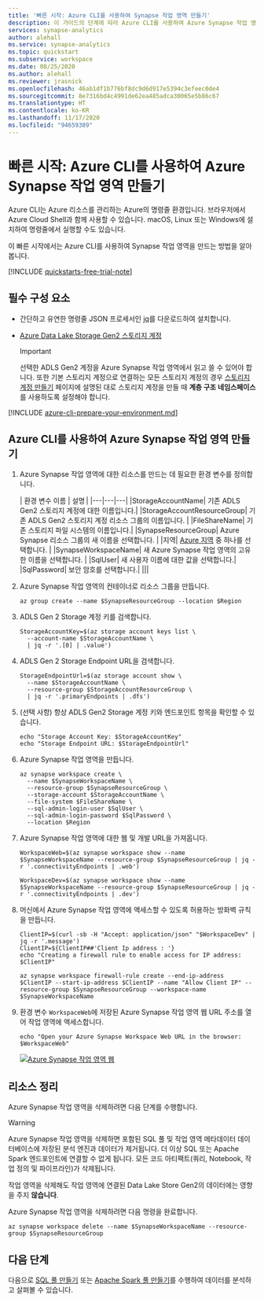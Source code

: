 ```yaml
---
title: '빠른 시작: Azure CLI를 사용하여 Synapse 작업 영역 만들기'
description: 이 가이드의 단계에 따라 Azure CLI를 사용하여 Azure Synapse 작업 영역을 만듭니다.
services: synapse-analytics
author: alehall
ms.service: synapse-analytics
ms.topic: quickstart
ms.subservice: workspace
ms.date: 08/25/2020
ms.author: alehall
ms.reviewer: jrasnick
ms.openlocfilehash: 46ab1df1b776bf8dc9d6d917e5394c3efeec0de4
ms.sourcegitcommit: 8e7316bd4c4991de62ea485adca30065e5b86c67
ms.translationtype: HT
ms.contentlocale: ko-KR
ms.lasthandoff: 11/17/2020
ms.locfileid: "94659389"
---
```

# <a name="quickstart-create-an-azure-synapse-workspace-with-azure-cli"></a>빠른 시작: Azure CLI를 사용하여 Azure Synapse 작업 영역 만들기

Azure CLI는 Azure 리소스를 관리하는 Azure의 명령줄 환경입니다. 브라우저에서 Azure Cloud Shell과 함께 사용할 수 있습니다. macOS, Linux 또는 Windows에 설치하여 명령줄에서 실행할 수도 있습니다.

이 빠른 시작에서는 Azure CLI를 사용하여 Synapse 작업 영역을 만드는 방법을 알아봅니다.

[!INCLUDE [quickstarts-free-trial-note](../../includes/quickstarts-free-trial-note.md)]

## <a name="prerequisites"></a>필수 구성 요소

- 간단하고 유연한 명령줄 JSON 프로세서인 [jq](https://stedolan.github.io/jq/download/)를 다운로드하여 설치합니다.
- [Azure Data Lake Storage Gen2 스토리지 계정](../storage/common/storage-account-create.md?toc=/azure/synapse-analytics/toc.json&bc=/azure/synapse-analytics/breadcrumb/toc.json)

    > [!IMPORTANT]
    > 선택한 ADLS Gen2 계정을 Azure Synapse 작업 영역에서 읽고 쓸 수 있어야 합니다. 또한 기본 스토리지 계정으로 연결하는 모든 스토리지 계정의 경우 [스토리지 계정 만들기](https://docs.microsoft.com/azure/storage/common/storage-account-create?tabs=azure-portal#create-a-storage-account) 페이지에 설명된 대로 스토리지 계정을 만들 때 **계층 구조 네임스페이스** 를 사용하도록 설정해야 합니다. 

[!INCLUDE [azure-cli-prepare-your-environment.md](../../includes/azure-cli-prepare-your-environment-no-header.md)]

## <a name="create-an-azure-synapse-workspace-using-the-azure-cli"></a>Azure CLI를 사용하여 Azure Synapse 작업 영역 만들기

1. Azure Synapse 작업 영역에 대한 리소스를 만드는 데 필요한 환경 변수를 정의합니다.

    | 환경 변수 이름 | 설명 |
    |---|---|---|
    |StorageAccountName| 기존 ADLS Gen2 스토리지 계정에 대한 이름입니다.|
    |StorageAccountResourceGroup| 기존 ADLS Gen2 스토리지 계정 리소스 그룹의 이름입니다. |
    |FileShareName| 기존 스토리지 파일 시스템의 이름입니다.|
    |SynapseResourceGroup| Azure Synapse 리소스 그룹의 새 이름을 선택합니다. |
    |지역| [Azure 지역](https://azure.microsoft.com/global-infrastructure/geographies/#overview) 중 하나를 선택합니다. |
    |SynapseWorkspaceName| 새 Azure Synapse 작업 영역의 고유한 이름을 선택합니다. |
    |SqlUser| 새 사용자 이름에 대한 값을 선택합니다.|
    |SqlPassword| 보안 암호를 선택합니다.|
    |||

2. Azure Synapse 작업 영역의 컨테이너로 리소스 그룹을 만듭니다.
    ```azurecli
    az group create --name $SynapseResourceGroup --location $Region
    ```
3. ADLS Gen 2 Storage 계정 키를 검색합니다.
    ```azurecli
    StorageAccountKey=$(az storage account keys list \
      --account-name $StorageAccountName \
      | jq -r '.[0] | .value')
    ```
4. ADLS Gen 2 Storage Endpoint URL을 검색합니다.
    ```azurecli
    StorageEndpointUrl=$(az storage account show \
      --name $StorageAccountName \
      --resource-group $StorageAccountResourceGroup \
      | jq -r '.primaryEndpoints | .dfs')
    ```

5. (선택 사항) 항상 ADLS Gen2 Storage 계정 키와 엔드포인트 항목을 확인할 수 있습니다.
    ```azurecli
    echo "Storage Account Key: $StorageAccountKey"
    echo "Storage Endpoint URL: $StorageEndpointUrl"
    ```

6. Azure Synapse 작업 영역을 만듭니다.
    ```azurecli
    az synapse workspace create \
      --name $SynapseWorkspaceName \
      --resource-group $SynapseResourceGroup \
      --storage-account $StorageAccountName \
      --file-system $FileShareName \
      --sql-admin-login-user $SqlUser \
      --sql-admin-login-password $SqlPassword \
      --location $Region
    ```

7. Azure Synapse 작업 영역에 대한 웹 및 개발 URL을 가져옵니다.
    ```azurecli
    WorkspaceWeb=$(az synapse workspace show --name $SynapseWorkspaceName --resource-group $SynapseResourceGroup | jq -r '.connectivityEndpoints | .web')

    WorkspaceDev=$(az synapse workspace show --name $SynapseWorkspaceName --resource-group $SynapseResourceGroup | jq -r '.connectivityEndpoints | .dev')
    ```

8. 머신에서 Azure Synapse 작업 영역에 액세스할 수 있도록 허용하는 방화벽 규칙을 만듭니다.

    ```azurecli
    ClientIP=$(curl -sb -H "Accept: application/json" "$WorkspaceDev" | jq -r '.message')
    ClientIP=${ClientIP##'Client Ip address : '}
    echo "Creating a firewall rule to enable access for IP address: $ClientIP"

    az synapse workspace firewall-rule create --end-ip-address $ClientIP --start-ip-address $ClientIP --name "Allow Client IP" --resource-group $SynapseResourceGroup --workspace-name $SynapseWorkspaceName
    ```

9. 환경 변수 `WorkspaceWeb`에 저장된 Azure Synapse 작업 영역 웹 URL 주소를 열어 작업 영역에 액세스합니다.

    ```azurecli
    echo "Open your Azure Synapse Workspace Web URL in the browser: $WorkspaceWeb"
    ```
    
    [ ![Azure Synapse 작업 영역 웹](media/quickstart-create-synapse-workspace-cli/create-workspace-cli-1.png) ](media/quickstart-create-synapse-workspace-cli/create-workspace-cli-1.png#lightbox)


## <a name="clean-up-resources"></a>리소스 정리

Azure Synapse 작업 영역을 삭제하려면 다음 단계를 수행합니다.
> [!WARNING]
> Azure Synapse 작업 영역을 삭제하면 포함된 SQL 풀 및 작업 영역 메타데이터 데이터베이스에 저장된 분석 엔진과 데이터가 제거됩니다. 더 이상 SQL 또는 Apache Spark 엔드포인트에 연결할 수 없게 됩니다. 모든 코드 아티팩트(쿼리, Notebook, 작업 정의 및 파이프라인)가 삭제됩니다.
>
> 작업 영역을 삭제해도 작업 영역에 연결된 Data Lake Store Gen2의 데이터에는 영향을 주지 **않습니다**.

Azure Synapse 작업 영역을 삭제하려면 다음 명령을 완료합니다.

```azurecli
az synapse workspace delete --name $SynapseWorkspaceName --resource-group $SynapseResourceGroup
```

## <a name="next-steps"></a>다음 단계

다음으로 [SQL 풀 만들기](quickstart-create-sql-pool-studio.md) 또는 [Apache Spark 풀 만들기](quickstart-create-apache-spark-pool-studio.md)를 수행하여 데이터를 분석하고 살펴볼 수 있습니다.
